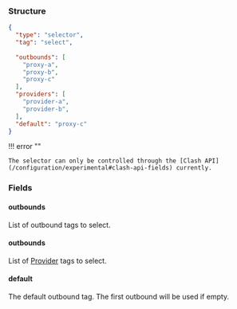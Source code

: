 ### Structure

```json
{
  "type": "selector",
  "tag": "select",
  
  "outbounds": [
    "proxy-a",
    "proxy-b",
    "proxy-c"
  ],
  "providers": [
    "provider-a",
    "provider-b",
  ],
  "default": "proxy-c"
}
```

!!! error ""

    The selector can only be controlled through the [Clash API](/configuration/experimental#clash-api-fields) currently.

### Fields

#### outbounds

List of outbound tags to select.

#### outbounds

List of [Provider](/configuration/provider) tags to select.

#### default

The default outbound tag. The first outbound will be used if empty.
